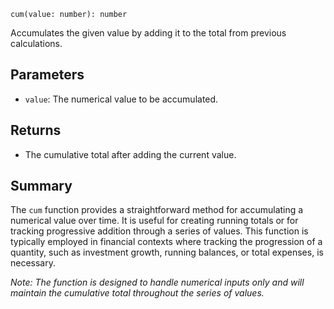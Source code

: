 `cum(value: number): number`

Accumulates the given value by adding it to the total from previous calculations.

## Parameters

- `value`: The numerical value to be accumulated.

## Returns

- The cumulative total after adding the current value.

## Summary

The `cum` function provides a straightforward method for accumulating a numerical value over time. It is useful for creating running totals or for tracking progressive addition through a series of values. This function is typically employed in financial contexts where tracking the progression of a quantity, such as investment growth, running balances, or total expenses, is necessary.

*Note: The function is designed to handle numerical inputs only and will maintain the cumulative total throughout the series of values.*
